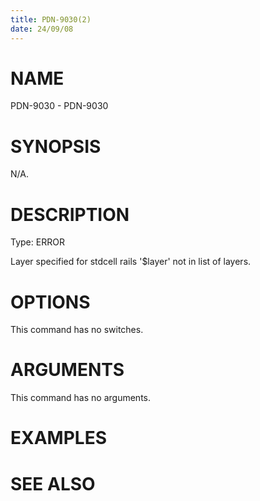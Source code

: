 ```yaml
---
title: PDN-9030(2)
date: 24/09/08
---
```


# NAME

PDN-9030 - PDN-9030

# SYNOPSIS

N/A.

# DESCRIPTION

Type: ERROR

Layer specified for stdcell rails '$layer' not in list of layers.

# OPTIONS

This command has no switches.

# ARGUMENTS

This command has no arguments.

# EXAMPLES

# SEE ALSO
